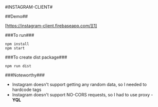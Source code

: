 #INSTAGRAM-CLIENT#

##Demo##

[https://instagram-client.firebaseapp.com/][1]



###To run###

    npm install
    npm start

###To create dist package###

    npm run dist

    
###Noteworthy###

 - Instagram doesn't support getting any random data, so I needed to hardcode tags
 - Instagram doesn't support NO-CORS requests, so I had to use proxy - **YQL**


  [1]: https://instagram-client.firebaseapp.com/